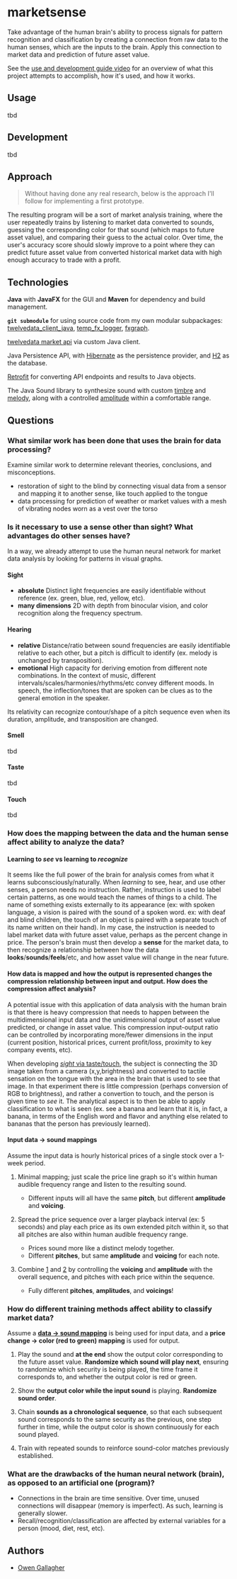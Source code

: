 # marketsense

Take advantage of the human brain's ability to process signals for pattern recognition and classification by creating a connection from raw data to the human senses, which are the inputs to the brain. Apply this connection to market data and prediction of future asset value.

See the [use and development guide video](https://youtu.be/w_kfTTjpIpQ) for an overview of what this project attempts to
accomplish, how it's used, and how it works.

## Usage

tbd

## Development

tbd

## Approach

> Without having done any real research, below is the approach I'll follow for implementing a first prototype.

The resulting program will be a sort of market analysis training, where the user repeatedly trains by listening to market data converted to sounds, guessing the corresponding color for that sound (which maps to future asset value), and comparing their guess to the actual color. Over time, the user's accuracy score should slowly improve to a point where they can predict future asset value from converted historical market data with high enough accuracy to trade with a profit.

## Technologies

**Java** with **JavaFX** for the GUI and **Maven** for dependency and build management.

**`git submodule`** for using source code from my own modular subpackages: [twelvedata_client_java](https://github.com/ogallagher/twelvedata_client_java), [temp_fx_logger](https://github.com/ogallagher/temp_fx_logger),
[fxgraph](https://github.com/ogallagher/fxgraph).

[twelvedata market api](https://twelvedata.com/blog/first-introduction-getting-an-advantage-in-a-few-minutes) via custom Java client.

Java Persistence API, with [Hibernate](https://hibernate.org) as the persistence provider, and [H2](https://h2database.com) as the database.

[Retrofit](https://square.github.io/retrofit) for converting API endpoints and results to Java objects.

The Java Sound library to synthesize sound with custom [timbre](https://en.wikipedia.org/wiki/Timbre) and [melody](https://en.wikipedia.org/wiki/Melody), along with a controlled [amplitude](https://en.wikipedia.org/wiki/Amplitude) within a comfortable range.

## Questions

### What similar work has been done that uses the brain for data processing?

Examine similar work to determine relevant theories, conclusions, and misconceptions.

- <span id="sight-to-blind-tongue">restoration of sight to the blind by connecting visual data from a sensor and mapping it to another sense, like touch applied to the tongue</span>
- data processing for prediction of weather or market values with a mesh of vibrating nodes worn as a vest over the torso

### Is it necessary to use a sense other than sight? What advantages do other senses have?

In a way, we already attempt to use the human neural network for market data analysis by looking for patterns in visual graphs.

#### Sight

- **absolute** Distinct light frequencies are easily identifiable without reference (ex. green, blue, red, yellow, etc).
- **many dimensions** 2D with depth from binocular vision, and color recognition along the frequency spectrum.

#### Hearing

- **relative** Distance/ratio between sound frequencies are easily identifiable relative to each other, but a pitch is difficult to identify (ex. melody is unchanged by transposition).
- **emotional** High capacity for deriving emotion from different note combinations. In the context of music, different intervals/scales/harmonies/rhythms/etc convey different moods. In speech, the inflection/tones that are spoken can be clues as to the general emotion in the speaker.

Its relativity can recognize contour/shape of a pitch sequence even when its duration, amplitude, and transposition are changed.

#### Smell

tbd

#### Taste

tbd

#### Touch

tbd

### How does the mapping between the data and the human sense affect ability to analyze the data?

#### Learning to _see_ vs learning to _recognize_

It seems like the full power of the brain for analysis comes from what it learns subconsciously/naturally. When _learning_ to see, hear, and use other senses, a person needs no instruction. Rather, instruction is used to label certain patterns, as one would teach the names of things to a child. The name of something exists externally to its appearance (ex: with spoken language, a vision is paired with the sound of a spoken word. ex: with deaf and blind children, the touch of an object is paired with a separate touch of its name written on their hand). In my case, the instruction is needed to label market data with future asset value, perhaps as the percent change in price. The person's brain must then develop a **sense** for the market data, to then recognize a relationship between how the data **looks**/**sounds**/**feels**/etc, and how asset value will change in the near future.

#### How data is mapped and how the output is represented changes the compression relationship between input and output. How does the compression affect analysis?

A potential issue with this application of data analysis with the human brain is that there is heavy compression that needs to happen between the multidimensional input data and the unidimensional output of asset value predicted, or change in asset value. This compression input-output ratio can be controlled by incorporating more/fewer dimensions in the input (current position, historical prices, current profit/loss, proximity to key company events, etc).

When developing [_sight_ via taste/touch](#sight-to-blind-tongue), the subject is connecting the 3D image taken from a camera (x,y,brightness) and converted to tactile sensation on the tongue with the area in the brain that is used to see that image. In that experiment there is little compression (perhaps conversion of RGB to brightness), and rather a convertion to touch, and the person is given time to _see_ it. The analytical aspect is to then be able to apply classification to what is seen (ex. see a banana and learn that it is, in fact, a banana, in terms of the English word and flavor and anything else related to bananas that the person has previously learned).

<h4 id="data-sound-maps">Input data &rarr; sound mappings</h4>

Assume the input data is hourly historical prices of a single stock over a 1-week period.

1. <span id="data-sound-map-1">Minimal mapping; just scale the price line graph so it's within human audible frequency range and listen to the resulting sound.</span>

    - Different inputs will all have the same **pitch**, but different **amplitude** and **voicing**.

2. <span id="data-sound-map-2">Spread the price sequence over a larger playback interval (ex: 5 seconds) and play each price as its own extended pitch within it, so that all pitches are also within human audible frequency range.</span>

    - Prices sound more like a distinct melody together.
    - Different **pitches**, but same **amplitude** and **voicing** for each note.

3. <span id="data-sound-map-3">Combine [1](#data-sound-map-1) and [2](#data-sound-map-2) by controlling the **voicing** and **amplitude** with the overall sequence, and pitches with each price within the sequence.</span>

    - Fully different **pitches**, **amplitudes**, and **voicings**!

### How do different training methods affect ability to classify market data?

Assume a **[data &rarr; sound mapping](#data-sound-maps)** is being used for input data, and a **price change &rarr; color (red to green) mapping** is used for output.

1. Play the sound and **at the end** show the output color corresponding to the future asset value. **Randomize which sound will play next**, ensuring to randomize which security is being played, the time frame it corresponds to, and whether the output color is red or green.

2. Show the **output color while the input sound** is playing. **Randomize sound order**.

3. Chain **sounds as a chronological sequence**, so that each subsequent sound corresponds to the same security as the previous, one step further in time, while the output color is shown continuously for each sound played.

4. Train with repeated sounds to reinforce sound-color matches previously established.

### What are the drawbacks of the human neural network (brain), as opposed to an artificial one (program)?

- Connections in the brain are time sensitive. Over time, unused connections will disappear (memory is imperfect). As such, learning is generally slower.
- Recall/recognition/classification are affected by external variables for a person (mood, diet, rest, etc).

## Authors

- [Owen Gallagher](https://github.com/ogallagher)
